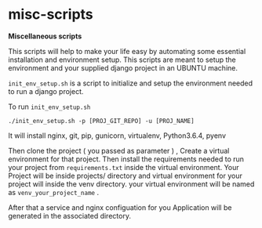 # misc-scripts
**Miscellaneous scripts**

This scripts will help to make your life easy by automating some essential installation and environment setup. 
This scripts are meant to setup the environment and your supplied django project in an UBUNTU machine.  


`init_env_setup.sh` is a script to initialize and setup the environment needed to run a django project.

To run `init_env_setup.sh` 

`./init_env_setup.sh -p [PROJ_GIT_REPO] -u [PROJ_NAME]`

It will install nginx, git, pip, gunicorn, virtualenv, Python3.6.4, pyenv

Then clone the project ( you passed as parameter ) , Create a virtual environment for that project.
Then install the requirements needed to run your project from `requirements.txt` inside the virtual environment. 
Your Project will be inside projects/ directory and virtual environment for your project will inside the venv 
directory. your virtual environment will be named as `venv_your_project_name` .

After that a service and nginx configuation for you Application will be generated in the associated directory.

